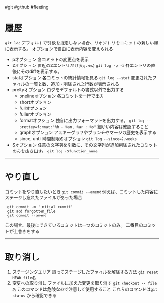 #git #github #fleeting 
# 履歴
`git log` 
デフォルトで引数を指定しない場合、リポジトリをコミットの新しい順に表示する。
オプションで自由に表示内容を変えられる
- pオプション
  各コミットの変更点を表示
- 2オプション
  直近の2エントリだけ表示
ex) `git log -p -2` 
各エントリの直後にそのdiffを表示する。
- statオプション
  各コミットの統計情報を見る
  `git log --stat` 
  変更されたファイルの一覧と数、追加・削除された行数が表示される
- prettyオプション
  ログをデフォルトの書式以外で出力する
  - onelineオプション
    各コミットを一行で出力
  - shortオプション
  - fullオプション
  - fullerオプション
  - formatオプション
    独自に出力フォーマットを出力する。
    `git log --prettey=format:"%h - %an, %ar : %s"`
    細かい内容は確認すること
  - graphオプション
    アスキーグラフやブランチやマージの歴史を表示する
  - since, until
  時間制限のオプション
  `git log --since=2.weeks` 
- Sオプション
  任意の文字列を引数に、その文字列が追加削除されたコミットのみを抜き出す。
  `git log -Sfunction_name` 
---
# やり直し
コミットをやり直したいとき
`git commit --amend`
例えば、コミットした内容にステージし忘れたファイルがあった場合
```
 git commit -m 'initial commit'
 git add forgotten_file
 git commit --amend
```
この場合、最後にできているコミットは一つのコミットのみ。
二番目のコミットが上書きをする

---
# 取り消し
1. ステージングエリア
   誤ってステージしたファイルを解除する方法
   `git reset HEAD file名`
2. 変更への取り消し
   ファイルに加えた変更を取り消す
   `git checkout -- file名`
   このコマンドは危険なので注意して使用すること
これらのコマンドは`git status` から確認できる